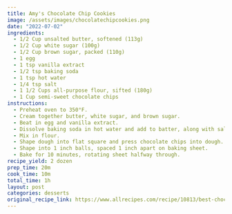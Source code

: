 ```yaml
---
title: Amy's Chocolate Chip Cookies
image: /assets/images/chocolatechipcookies.png
date: "2022-07-02"
ingredients:
  - 1/2 Cup unsalted butter, softened (113g)
  - 1/2 Cup white sugar (100g)
  - 1/2 Cup brown sugar, packed (110g)
  - 1 egg
  - 1 tsp vanilla extract
  - 1/2 tsp baking soda
  - 1 tsp hot water
  - 1/4 tsp salt
  - 1 1/2 Cups all-purpose flour, sifted (180g)
  - 1 Cup semi-sweet chocolate chips
instructions:
  - Preheat oven to 350°F.
  - Cream together butter, white sugar, and brown sugar.
  - Beat in egg and vanilla extract.
  - Dissolve baking soda in hot water and add to batter, along with salt.
  - Mix in flour.
  - Shape dough into flat square and press chocolate chips into dough.
  - Shape into 1 inch balls, spaced 1 inch apart on baking sheet.
  - Bake for 10 minutes, rotating sheet halfway through.
recipe_yield: 2 dozen
prep_time: 20m
cook_time: 10m
total_time: 1h
layout: post
categories: desserts
original_recipe_link: https://www.allrecipes.com/recipe/10813/best-chocolate-chip-cookies/
---
```

